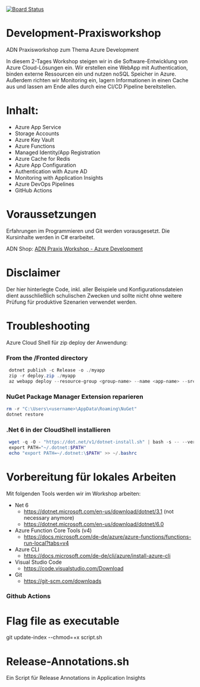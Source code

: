 [![Board Status](https://dev.azure.com/ADN-Kai/c3ff173d-ae5e-456f-a0b4-cb97ffb622cf/10ac497f-d8b0-4bf6-abee-92213dd4b9b9/_apis/work/boardbadge/6361a129-6eff-4c81-8118-cb0f6ab1c423)](https://dev.azure.com/ADN-Kai/c3ff173d-ae5e-456f-a0b4-cb97ffb622cf/_boards/board/t/10ac497f-d8b0-4bf6-abee-92213dd4b9b9/Microsoft.FeatureCategory)
# Development-Praxisworkshop
ADN Praxisworkshop zum Thema Azure Development

In diesem 2-Tages Workshop steigen wir in die Software-Entwicklung von Azure Cloud-Lösungen ein.
Wir erstellen eine WebApp mit Authentication, binden externe Ressourcen ein und nutzen noSQL Speicher in Azure.
Außerdem richten wir Monitoring ein, lagern Informationen in einen Cache aus und lassen am Ende alles durch eine CI/CD Pipeline bereitstellen.

# Inhalt:
- Azure App Service
- Storage Accounts 
- Azure Key Vault
- Azure Functions
- Managed Identity/App Registration
- Azure Cache for Redis
- Azure App Configuration
- Authentication with Azure AD
- Monitoring with Application Insights
- Azure DevOps Pipelines
- GitHub Actions

# Voraussetzungen
Erfahrungen im Programmieren und Git werden vorausgesetzt.
Die Kursinhalte werden in C# erarbeitet.

ADN Shop: [ADN Praxis Workshop - Azure Development](https://shop.adn.de/Hersteller/Microsoft-ADN/ADN-Praxis-Workshop-Azure-Development.html)

# Disclaimer
Der hier hinterlegte Code, inkl. aller Beispiele und Konfigurationsdateien dient ausschließlich schulischen Zwecken und sollte nicht ohne weitere Prüfung für produktive Szenarien verwendet werden.

# Troubleshooting
Azure Cloud Shell für zip deploy der Anwendung:

### From the /Fronted directory
``` powershell
 dotnet publish -c Release -o ./myapp
 zip -r deploy.zip ./myapp
 az webapp deploy --resource-group <group-name> --name <app-name> --src-path deploy.zip
```

### NuGet Package Manager Extension reparieren
``` powershell 
rm -r "C:\Users\<username>\AppData\Roaming\NuGet"
dotnet restore
```


### .Net 6 in der CloudShell installieren
``` powershell
 wget -q -O - "https://dot.net/v1/dotnet-install.sh" | bash -s -- --version 6.0.101
 export PATH="~/.dotnet:$PATH"
 echo "export PATH=~/.dotnet:\$PATH" >> ~/.bashrc
```
# Vorbereitung für lokales Arbeiten
Mit folgenden Tools werden wir im Workshop arbeiten:

- Net 6
  - https://dotnet.microsoft.com/en-us/download/dotnet/3.1 (not necessary anymore)
  - https://dotnet.microsoft.com/en-us/download/dotnet/6.0
- Azure Function Core Tools (v4)
  - https://docs.microsoft.com/de-de/azure/azure-functions/functions-run-local?tabs=v4
- Azure CLI 
  - https://docs.microsoft.com/de-de/cli/azure/install-azure-cli
- Visual Studio Code
  - https://code.visualstudio.com/Download
- Git
  - https://git-scm.com/downloads

### Github Actions
# Flag file as executable
git update-index --chmod=+x script.sh

# Release-Annotations.sh
Ein Script für Release Annotations in Application Insights